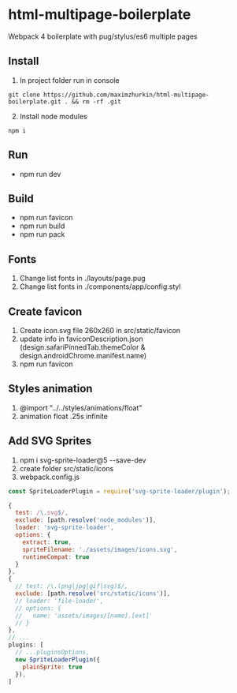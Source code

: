# html-multipage-boilerplate
Webpack 4 boilerplate with pug/stylus/es6 multiple pages

## Install
1. In project folder run in console
```
git clone https://github.com/maximzhurkin/html-multipage-boilerplate.git . && rm -rf .git
```
2. Install node modules
```
npm i
```

## Run
- npm run dev

## Build
- npm run favicon
- npm run build
- npm run pack

## Fonts
1) Change list fonts in ./layouts/page.pug
2) Change list fonts in ./components/app/config.styl

## Create favicon
1) Create icon.svg file 260x260 in src/static/favicon
2) update info in faviconDescription.json (design.safariPinnedTab.themeColor & design.androidChrome.manifest.name)
3) npm run favicon

## Styles animation
1) @import "../../styles/animations/float"
2) animation float .25s infinite

## Add SVG Sprites
1) npm i svg-sprite-loader@5 --save-dev
2) create folder src/static/icons
3) webpack.config.js
```js
const SpriteLoaderPlugin = require('svg-sprite-loader/plugin');

{
  test: /\.svg$/,
  exclude: [path.resolve('node_modules')],
  loader: 'svg-sprite-loader',
  options: {
    extract: true,
    spriteFilename: './assets/images/icons.svg',
    runtimeCompat: true
  }
},
{
  // test: /\.(png|jpg|gif|svg)$/,
  exclude: [path.resolve('src/static/icons')],
  // loader: 'file-loader',
  // options: {
  //   name: 'assets/images/[name].[ext]'
  // }
},
// ...
plugins: [
  // ...pluginsOptions,
  new SpriteLoaderPlugin({
    plainSprite: true
  }),
]
```
